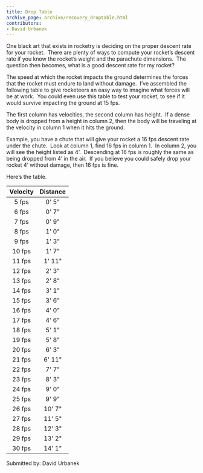 ```yaml
---
title: Drop Table
archive_page: archive/recovery_droptable.html
contributors:
- David Urbanek
---
```

One black art that exists in rocketry is deciding on the proper descent rate for your rocket.&nbsp; There are plenty of ways to compute your rocket’s descent rate if you know the rocket’s weight and the parachute dimensions.&nbsp; The question then becomes, what is a good descent rate for my rocket?

The speed at which the rocket impacts the ground determines the forces that the rocket must endure to land without damage.&nbsp; I’ve assembled the following table to give rocketeers an easy way to imagine what forces will be at work.&nbsp; You could even use this table to test your rocket, to see if it would survive impacting the ground at 15 fps.

The first column has velocities, the second column has height.&nbsp; If a dense body is dropped from a height in column 2, then the body will be traveling at the velocity in column 1 when it hits the ground.

Example, you have a chute that will give your rocket a 16 fps descent rate under the chute.&nbsp; Look at column 1, find 16 fps in column 1.&nbsp; In column 2, you will see the height listed as 4’.&nbsp; Descending at 16 fps is roughly the same as being dropped from 4’ in the air.&nbsp; If you believe you could safely drop your rocket 4’ without damage, then 16 fps is fine.

Here’s the table.

| Velocity | Distance |
|:--------:|:--------:|
| 5 fps    | 0'  5"   |
| 6 fps    | 0'  7"   |
| 7 fps    | 0'  9"   |
| 8 fps    | 1'  0"   |
| 9 fps    | 1'  3"   |
| 10 fps   | 1'  7"   |
| 11 fps   | 1' 11"   |
| 12 fps   | 2'  3"   |
| 13 fps   | 2'  8"   |
| 14 fps   | 3'  1"   |
| 15 fps   | 3'  6"   |
| 16 fps   | 4'  0"   |
| 17 fps   | 4'  6"   |
| 18 fps   | 5'  1"   |
| 19 fps   | 5'  8"   |
| 20 fps   | 6'  3"   |
| 21 fps   | 6' 11"   |
| 22 fps   | 7'  7"   |
| 23 fps   | 8'  3"   |
| 24 fps   | 9'  0"   |
| 25 fps   | 9'  9"   |
| 26 fps   | 10'  7"  |
| 27 fps   | 11'  5"  |
| 28 fps   | 12'  3"  |
| 29 fps   | 13'  2"  |
| 30 fps   | 14'  1"  |

Submitted by: David Urbanek

